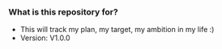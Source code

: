 ### What is this repository for? ###
* This will track my plan, my target, my ambition in my life :)
* Version: V1.0.0
